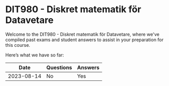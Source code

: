 # DIT980 - Diskret matematik för Datavetare
Welcome to the DIT980 - Diskret matematik för Datavetare, where we've compiled past exams and student answers to assist in your preparation for this course.

Here’s what we have so far:

|    Date    | Questions | Answers |
|------------|-----------|---------|
| 2023-08-14 | No        | Yes     |

